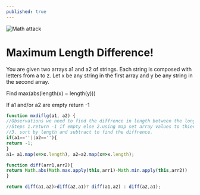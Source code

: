 ```yaml
---
published: true
---
```

<div class="post-img" markdown="1">

![Math attack](https://cdn.shopify.com/s/files/1/0475/6953/products/109_1024x1024.png?v=1522736798)
</div>
   
   
# Maximum Length Difference!   
   
   
You are given two arrays a1 and a2 of strings. Each string is composed with letters from a to z. Let x be any string in the first array and y be any string in the second array.

Find max(abs(length(x) − length(y)))

If a1 and/or a2 are empty return -1

```javascript
function mxdiflg(a1, a2) {
//Observations we need to find the diffrence in length between the longest str in each arr
//Steps 1.return -1 if empty else 2.using map set array values to thier lengths and combine
//3. sort by length and subtract to find the diffrence.
if(a1==''||a2==''){
return -1;
}
a1= a1.map(x=>x.length), a2=a2.map(x=>x.length);

function diff(arr1,arr2){
return Math.abs(Math.max.apply(this,arr1)-Math.min.apply(this,arr2))
}

return diff(a1,a2)>diff(a2,a1)? diff(a1,a2) : diff(a2,a1);
```

